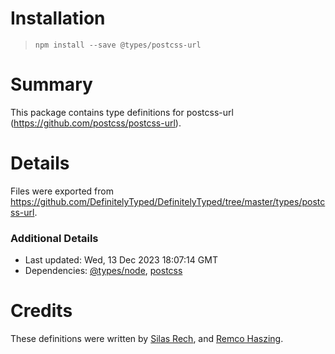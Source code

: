 # Installation
> `npm install --save @types/postcss-url`

# Summary
This package contains type definitions for postcss-url (https://github.com/postcss/postcss-url).

# Details
Files were exported from https://github.com/DefinitelyTyped/DefinitelyTyped/tree/master/types/postcss-url.

### Additional Details
 * Last updated: Wed, 13 Dec 2023 18:07:14 GMT
 * Dependencies: [@types/node](https://npmjs.com/package/@types/node), [postcss](https://npmjs.com/package/postcss)

# Credits
These definitions were written by [Silas Rech](https://github.com/lenovouser), and [Remco Haszing](https://github.com/remcohaszing).

